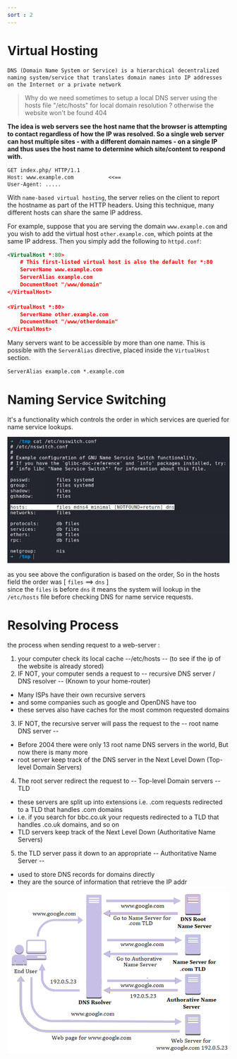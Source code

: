 ```yaml
---
sort : 2 
---
```


# Virtual Hosting

```note
DNS (Domain Name System or Service) is a hierarchical decentralized naming system/service that translates domain names into IP addresses on the Internet or a private network
```

> Why do we need sometimes to setup a local DNS server using the hosts file "/etc/hosts" for local domain resolution ?
> otherwise the website won't be found 404 

<b>
 The idea is web servers see the host name that the browser is attempting to contact regardless of how the IP was resolved.
 So a single web server can host multiple sites - with a different domain names - on a single IP and thus uses the host name to determine which site/content to respond with.
</b>

```
GET index.php/ HTTP/1.1
Host: www.example.com           <<==
User-Agent: .....
```

With `name-based virtual hosting`, the server relies on the client to report the hostname as part of the HTTP headers. Using this technique, many different hosts can share the same IP address.

For example, suppose that you are serving the domain `www.example.com` and you wish to add the virtual host `other.example.com`, which points at the same IP address. Then you simply add the following to `httpd.conf`:

```xml
<VirtualHost *:80>
    # This first-listed virtual host is also the default for *:80
    ServerName www.example.com
    ServerAlias example.com 
    DocumentRoot "/www/domain"
</VirtualHost>

<VirtualHost *:80>
    ServerName other.example.com
    DocumentRoot "/www/otherdomain"
</VirtualHost>
```

Many servers want to be accessible by more than one name. This is possible with the `ServerAlias` directive, placed inside the `VirtualHost` section.

```xml
ServerAlias example.com *.example.com
```



# Naming Service Switching

It's a functionality which controls the order in which services are queried for name service lookups.

<p align="center"> 
  <img src='./../assets/images/7.png'> 
</p>    

as you see above the configuration is based on the order, So in the hosts field the order was [ `files` ==>  `dns` ] <br>
since the `files` is before `dns` it means the system will lookup in the `/etc/hosts` file before checking DNS for name service requests.





# Resolving Process

the process when sending request to a web-server : 

1.  your computer check its local cache --/etc/hosts -- (to see if the ip of the website is already stored) 
2. IF NOT,  your computer sends a request to -- recursive DNS server / DNS resolver  -- (Known to your home-router)
- Many ISPs have their own recursive servers
- and some companies such as google and OpenDNS have too
- these serves also have caches for the most common requested domains 
3.  IF NOT, the recursive server will pass the request to the -- root name DNS server --
- Before 2004 there were only 13 root name DNS servers in the world, But now there is many more 
- root server keep track of the DNS server in the Next Level Down (Top-level Domain Servers) 
4.  The root server redirect the request to -- Top-level Domain servers -- TLD
- these servers are split up into extensions i.e. .com requests redirected to a TLD that handles .com domains 
- i.e. if you search for bbc.co.uk your requests redirected to a TLD that handles .co.uk domains, and so on
- TLD servers keep track of the Next Level Down (Authoritative Name Servers) 
5. the TLD server pass it down to an appropriate -- Authoritative Name Server -- 
- used to store DNS records for domains directly
- they are the source of information that retrieve the IP addr  

<p align="center"> 
  <img src='./../assets/images/8.png'> 
</p>  